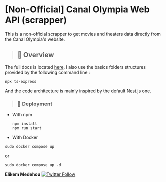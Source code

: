 # [Non-Official] Canal Olympia Web API (scrapper)

This is a non-official scrapper to get movies and theaters data directly from the Canal Olympia's website.

> ## 👀 Overview

The full docs is located [here](https://canalolympascrappingapi-production.up.railway.app/docs).
I also use the basics folders structures provided by the following command line :

```
npx ts-express
```

And the code architecture is mainly inspired by the default [Nest.js](https://nestjs.com/) one.


> ### 🚀 Deployment

- With npm

  ```shell
  npm install
  npm run start
  ```
- With Docker

```
sudo docker compose up
```

or

```
sudo docker compose up -d
```



**Elikem Medehou** [![Twitter Follow](https://img.shields.io/twitter/follow/juniormedehou_?label=Follow&style=social)](https://twitter.com/juniormedehou_)
